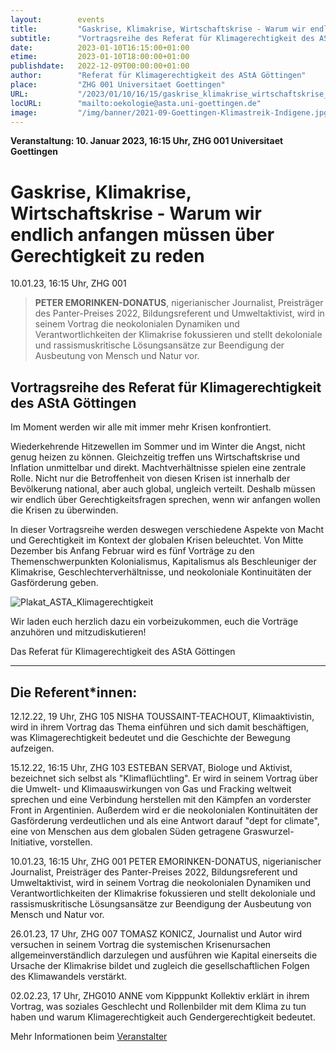 ```yaml
---
layout:        events
title:         "Gaskrise, Klimakrise, Wirtschaftskrise - Warum wir endlich anfangen müssen über Gerechtigkeit zu reden"
subtitle:      "Vortragsreihe des Referat für Klimagerechtigkeit des AStA Göttingen"
date:          2023-01-10T16:15:00+01:00
etime:         2023-01-10T18:00:00+01:00
publishdate:   2022-12-09T00:00:00+01:00
author:        "Referat für Klimagerechtigkeit des AStA Göttingen"
place:         "ZHG 001 Universitaet Goettingen"
URL:           "/2023/01/10/16/15/gaskrise_klimakrise_wirtschaftskrise_-_warum_wir_endlich_anfangen_muessen_ueber_gerechtigkeit_zu_reden"
locURL:        "mailto:oekologie@asta.uni-goettingen.de"
image:         "/img/banner/2021-09-Goettingen-Klimastreik-Indigene.jpg"
---
```


**Veranstaltung: 10. Januar 2023, 16:15 Uhr, ZHG 001 Universitaet Goettingen**

Gaskrise, Klimakrise, Wirtschaftskrise - Warum wir endlich anfangen müssen über Gerechtigkeit zu reden
===========

10.01.23, 16:15 Uhr, ZHG 001
> **PETER EMORINKEN-DONATUS**, nigerianischer Journalist, Preisträger des Panter-Preises 2022, Bildungsreferent und Umweltaktivist, wird in seinem Vortrag die neokolonialen Dynamiken und Verantwortlichkeiten der Klimakrise fokussieren und stellt dekoloniale und rassismuskritische Lösungsansätze zur Beendigung der Ausbeutung von Mensch und Natur vor.

Vortragsreihe des Referat für Klimagerechtigkeit des AStA Göttingen
-----------


Im Moment werden wir alle mit immer mehr Krisen konfrontiert.

Wiederkehrende Hitzewellen im Sommer und im Winter die Angst, nicht genug heizen zu können. Gleichzeitig treffen uns Wirtschaftskrise und Inflation unmittelbar und direkt. Machtverhältnisse spielen eine zentrale Rolle. Nicht nur die Betroffenheit von diesen Krisen ist innerhalb der Bevölkerung national, aber auch global, ungleich verteilt. Deshalb müssen wir endlich über Gerechtigkeitsfragen sprechen, wenn wir anfangen wollen die Krisen zu überwinden.

In dieser Vortragsreihe werden deswegen verschiedene Aspekte von Macht und Gerechtigkeit im Kontext der globalen Krisen beleuchtet. Von Mitte Dezember bis Anfang Februar wird es fünf Vorträge zu den Themenschwerpunkten Kolonialismus, Kapitalismus als Beschleuniger der Klimakrise, Geschlechterverhältnisse, und neokoloniale Kontinuitäten der Gasförderung geben.

![Plakat_ASTA_Klimagerechtigkeit](/img/event/2022-12-09-Plakat_ASTA_Klimagerechtigkeit.jpg)

Wir laden euch herzlich dazu ein vorbeizukommen, euch die Vorträge anzuhören und mitzudiskutieren! 

Das Referat für Klimagerechtigkeit des AStA Göttingen

____________________________________________________________________________________

Die Referent*innen:
----------

12.12.22, 19 Uhr, ZHG 105
NISHA TOUSSAINT-TEACHOUT, Klimaaktivistin, wird in ihrem Vortrag das Thema einführen und sich damit beschäftigen, was Klimagerechtigkeit bedeutet und die Geschichte der Bewegung aufzeigen.

15.12.22, 16:15 Uhr, ZHG 103
ESTEBAN SERVAT, Biologe und Aktivist, bezeichnet sich selbst als "Klimaflüchtling". Er wird in seinem Vortrag über die Umwelt- und Klimaauswirkungen von Gas und Fracking weltweit sprechen und eine Verbindung herstellen mit den Kämpfen an vorderster Front in Argentinien. Außerdem wird er die neokolonialen Kontinuitäten der Gasförderung verdeutlichen und als eine Antwort darauf "dept for climate", eine von Menschen aus dem globalen Süden getragene Graswurzel-Initiative, vorstellen.

10.01.23, 16:15 Uhr, ZHG 001
PETER EMORINKEN-DONATUS, nigerianischer Journalist, Preisträger des Panter-Preises 2022, Bildungsreferent und Umweltaktivist, wird in seinem Vortrag die neokolonialen Dynamiken und Verantwortlichkeiten der Klimakrise fokussieren und stellt dekoloniale und rassismuskritische Lösungsansätze zur Beendigung der Ausbeutung von Mensch und Natur vor.

26.01.23, 17 Uhr, ZHG 007
TOMASZ KONICZ, Journalist und Autor wird versuchen in seinem Vortrag die systemischen Krisenursachen allgemeinverständlich darzulegen und ausführen wie Kapital einerseits die Ursache der Klimakrise bildet und zugleich die gesellschaftlichen Folgen des Klimawandels verstärkt.

02.02.23, 17 Uhr, ZHG010
ANNE vom Kipppunkt Kollektiv erklärt in ihrem Vortrag, was soziales Geschlecht und Rollenbilder mit dem Klima zu tun haben und warum Klimagerechtigkeit auch Gendergerechtigkeit bedeutet.

Mehr Informationen beim [Veranstalter](mailto:oekologie@asta.uni-goettingen.de)
